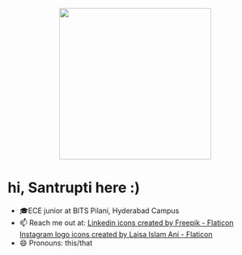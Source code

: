 <p align="center"><img height="300", src="https://github.com/lazybug19/lazybug19/assets/105040967/7534b66d-1293-45fd-be90-ddddbbc533f9"></p>


# hi, Santrupti here :)

<!--
**lazybug19/lazybug19** is a ✨ _special_ ✨ repository because its `README.md` (this file) appears on your GitHub profile.
-->
- 🎓ECE junior at BITS Pilani, Hyderabad Campus
- 📫 Reach me out at: <a href="https://www.flaticon.com/free-icons/linkedin" title="linkedin icons">Linkedin icons created by Freepik - Flaticon</a> <a href="https://www.flaticon.com/free-icons/instagram-logo" title="instagram logo icons">Instagram logo icons created by Laisa Islam Ani - Flaticon</a>
- 😄 Pronouns: this/that
